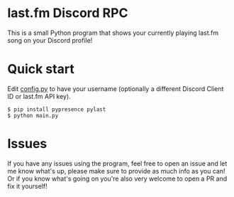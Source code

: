 # last.fm Discord RPC

This is a small Python program that shows your currently playing last.fm song on your Discord profile!

# Quick start

Edit [config.py](config.py) to have your username (optionally a different Discord Client ID or last.fm API key).

```shell
$ pip install pypresence pylast
$ python main.py
```

# Issues

If you have any issues using the program, feel free to open an issue and let me know what's up, please make sure to provide as much info as you can! \
Or if you know what's going on you're also very welcome to open a PR and fix it yourself!